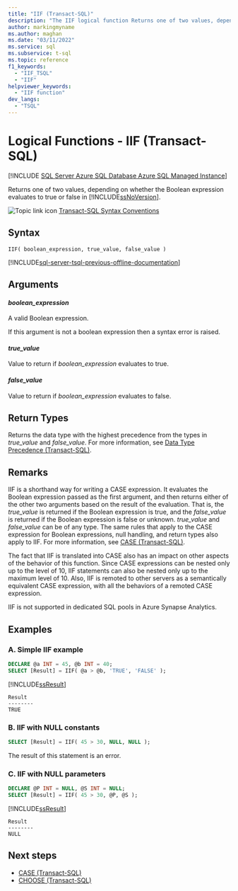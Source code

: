 ```yaml
---
title: "IIF (Transact-SQL)"
description: "The IIF logical function Returns one of two values, depending on whether the Boolean expression evaluates to true or false. "
author: markingmyname
ms.author: maghan
ms.date: "03/11/2022"
ms.service: sql
ms.subservice: t-sql
ms.topic: reference
f1_keywords:
  - "IIF_TSQL"
  - "IIF"
helpviewer_keywords:
  - "IIF function"
dev_langs:
  - "TSQL"
---
```

# Logical Functions - IIF (Transact-SQL)
[!INCLUDE [SQL Server Azure SQL Database Azure SQL Managed Instance](../../includes/applies-to-version/sql-asdb-asdbmi.md)]

  Returns one of two values, depending on whether the Boolean expression evaluates to true or false in [!INCLUDE[ssNoVersion](../../includes/ssnoversion-md.md)].  
  
 ![Topic link icon](../../database-engine/configure-windows/media/topic-link.gif "Topic link icon") [Transact-SQL Syntax Conventions](../../t-sql/language-elements/transact-sql-syntax-conventions-transact-sql.md)  
  
## Syntax  
  
```syntaxsql
IIF( boolean_expression, true_value, false_value )
```  
  
[!INCLUDE[sql-server-tsql-previous-offline-documentation](../../includes/sql-server-tsql-previous-offline-documentation.md)]

## Arguments

#### *boolean_expression*  
 A valid Boolean expression.  
  
 If this argument is not a boolean expression then a syntax error is raised.  
  
#### *true_value*  
 Value to return if *boolean_expression* evaluates to true.  
  
#### *false_value*  
 Value to return if *boolean_expression* evaluates to false.  
  
## Return Types  
 Returns the data type with the highest precedence from the types in *true_value* and *false_value*. For more information, see [Data Type Precedence &#40;Transact-SQL&#41;](../../t-sql/data-types/data-type-precedence-transact-sql.md).  
  
## Remarks  
 IIF is a shorthand way for writing a CASE expression. It evaluates the Boolean expression passed as the first argument, and then returns either of the other two arguments based on the result of the evaluation. That is, the *true_value* is returned if the Boolean expression is true, and the *false_value* is returned if the Boolean expression is false or unknown. *true_value* and *false_value* can be of any type. The same rules that apply to the CASE expression for Boolean expressions, null handling, and return types also apply to IIF. For more information, see [CASE &#40;Transact-SQL&#41;](../../t-sql/language-elements/case-transact-sql.md).  
  
 The fact that IIF is translated into CASE also has an impact on other aspects of the behavior of this function. Since CASE expressions can be nested only up to the level of 10, IIF statements can also be nested only up to the maximum level of 10. Also, IIF is remoted to other servers as a semantically equivalent CASE expression, with all the behaviors of a remoted CASE expression.  

 IIF is not supported in dedicated SQL pools in Azure Synapse Analytics.

## Examples  
  
### A. Simple IIF example  
  
```sql  
DECLARE @a INT = 45, @b INT = 40;
SELECT [Result] = IIF( @a > @b, 'TRUE', 'FALSE' );
```  
  
 [!INCLUDE[ssResult](../../includes/ssresult-md.md)]  
  
```  
Result  
--------  
TRUE  
```  
  
### B. IIF with NULL constants  
  
```sql 
SELECT [Result] = IIF( 45 > 30, NULL, NULL );
```  
  
 The result of this statement is an error.  
  
### C. IIF with NULL parameters  
  
```sql  
DECLARE @P INT = NULL, @S INT = NULL;  
SELECT [Result] = IIF( 45 > 30, @P, @S );
```  
  
 [!INCLUDE[ssResult](../../includes/ssresult-md.md)]  
  
```  
Result  
--------  
NULL  
```  
  
## Next steps

- [CASE &#40;Transact-SQL&#41;](../../t-sql/language-elements/case-transact-sql.md)   
- [CHOOSE &#40;Transact-SQL&#41;](../../t-sql/functions/logical-functions-choose-transact-sql.md)
